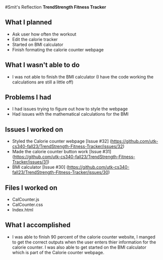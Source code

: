 #Smit's Reflection
**TrendStrength Fitness Tracker**

## What I planned
- Ask user how often the workout
- Edit the calorie tracker
- Started on BMI calculator 
- Finish formating the calorie counter webpage

## What I wasn't able to do
- I was not able to finish the BMI calculator (I have the code working the calculations are still a little off)

## Problems I had
- I had issues trying to figure out how to style the webpage 
- Had issues with the mathematical calculations for the BMI

## Issues I worked on 
- Styled the Calorie counter webpage [Issue #32] (https://github.com/utk-cs340-fall23/TrendStrength-Fitness-Tracker/issues/32)
- Made the calorie counter button work [Issue #31] (https://github.com/utk-cs340-fall23/TrendStrength-Fitness-Tracker/issues/31)
- BMI calculator [Issue #30] (https://github.com/utk-cs340-fall23/TrendStrength-Fitness-Tracker/issues/30)

## Files I worked on 
- CalCounter.js
- CalCounter.css
- Index.html

## What I accomplished 
- I was able to finish 90 percent of the calorie counter website, I manged to get the correct outputs when the user enters thier information 
for the calorie counter. I was also able to get started on the BMI calculator which is part of the Calorie counter webpage. 

